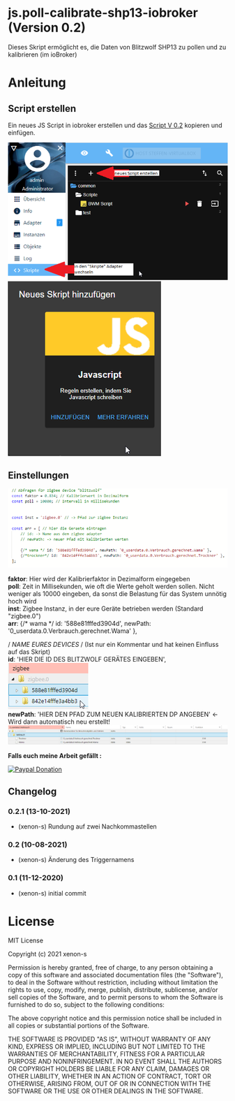 # js.poll-calibrate-shp13-iobroker (Version 0.2)
Dieses Skript ermöglicht es, die Daten von Blitzwolf SHP13 zu pollen und zu kalibrieren (im ioBroker)

# Anleitung
## Script erstellen
Ein neues JS Script in iobroker erstellen und das [Script V 0.2](https://raw.githubusercontent.com/Xenon-s/js.poll-calibrate-shp13-iobroker/main/script.txt) kopieren und einfügen. <br>

![erstellung_1.png](/admin/erstellung_1.png) <br>
![erstellung_2.png](/admin/erstellung_2.png) <br>

## Einstellungen

![einstellungen.png](/admin/einstellungen.png)

**faktor**: Hier wird der Kalibrierfaktor in Dezimalform eingegeben <br>
**poll**: Zeit in Millisekunden, wie oft die Werte geholt werden sollen. Nicht weniger als 10000 eingeben, da sonst die Belastung für das System unnötig hoch wird<br>
**inst**: Zigbee Instanz, in der eure Geräte betrieben werden (Standard "zigbee.0")<br>
**arr**:
{/* wama */ id: '588e81fffed3904d', newPath: '0_userdata.0.Verbrauch.gerechnet.Wama' },<br>

/ *NAME EURES DEVICES* / (Ist nur ein Kommentar und hat keinen Einfluss auf das Skript)<br>
**id**: 'HIER DIE ID DES BLITZWOLF GERÄTES EINGEBEN', <br>
![id.png](/admin/id.png) <br>
**newPath**: 'HIER DEN PFAD ZUM NEUEN KALIBRIERTEN DP ANGEBEN' <- Wird dann automatisch neu erstellt!
![pfad_neu.png](/admin/pfad_neu.png) <br>






**Falls euch meine Arbeit gefällt :** <br>

[![Paypal Donation](https://img.shields.io/badge/paypal-donate%20%7C%20spenden-blue.svg)](https://www.paypal.com/cgi-bin/webscr?cmd=_s-xclick&hosted_button_id=3EYML5A4EMJCW&source=url)




## Changelog

### 0.2.1 (13-10-2021)
* (xenon-s) Rundung auf zwei Nachkommastellen

### 0.2 (10-08-2021)
* (xenon-s) Änderung des Triggernamens

### 0.1 (11-12-2020)
* (xenon-s) initial commit


# License
MIT License

Copyright (c) 2021 xenon-s<br>

Permission is hereby granted, free of charge, to any person obtaining a copy of this software and associated documentation files (the "Software"), to deal in the Software without restriction, including without limitation the rights to use, copy, modify, merge, publish, distribute, sublicense, and/or sell copies of the Software, and to permit persons to whom the Software is furnished to do so, subject to the following conditions:<br>

The above copyright notice and this permission notice shall be included in all copies or substantial portions of the Software.<br>

THE SOFTWARE IS PROVIDED "AS IS", WITHOUT WARRANTY OF ANY KIND, EXPRESS OR IMPLIED, INCLUDING BUT NOT LIMITED TO THE WARRANTIES OF MERCHANTABILITY, FITNESS FOR A PARTICULAR PURPOSE AND NONINFRINGEMENT. IN NO EVENT SHALL THE AUTHORS OR COPYRIGHT HOLDERS BE LIABLE FOR ANY CLAIM, DAMAGES OR OTHER LIABILITY, WHETHER IN AN ACTION OF CONTRACT, TORT OR OTHERWISE, ARISING FROM, OUT OF OR IN CONNECTION WITH THE SOFTWARE OR THE USE OR OTHER DEALINGS IN THE SOFTWARE.<br>

